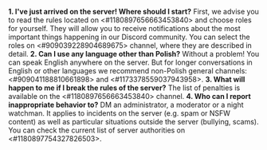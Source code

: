 **1. I've just arrived on the server! Where should I start?** First, we advise you to read the rules located on <#1180897656663453840> and choose roles for yourself. They will allow you to receive notifications about the most important things happening in our Discord community. You can select the roles on <#909039228904689675> channel, where they are described in detail.
**2. Can I use any language other than Polish?** Without a problem! You can speak English anywhere on the server. But for longer conversations in English or other languages we recommend non-Polish general channels: <#909041188810661898> and <#1173378559037943958>.
**3. What will happen to me if I break the rules of the server?** The list of penalties is available on the <#1180897656663453840> channel.
**4. Who can I report inappropriate behavior to?** DM an administrator, a moderator or a night watchman. It applies to incidents on the server (e.g. spam or NSFW content) as well as particular situations outside the server (bullying, scams). You can check the current list of server authorities on <#1180897754327826503>.
